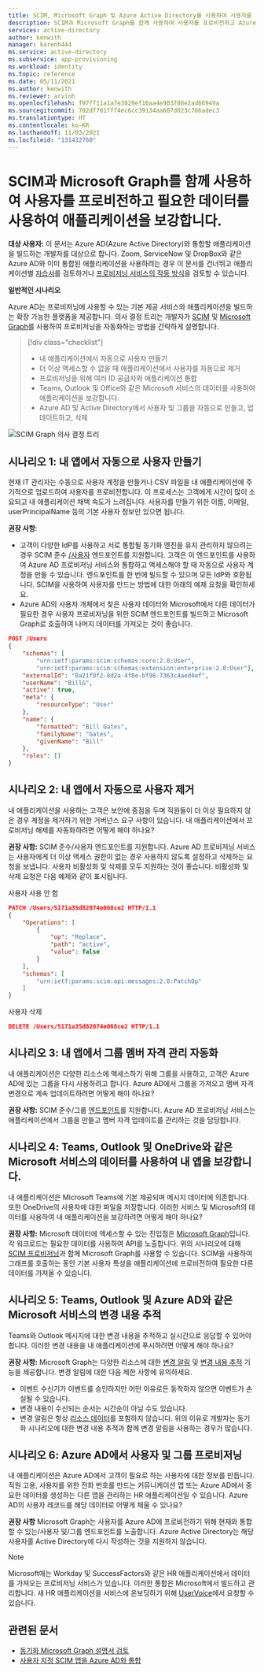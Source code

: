 ```yaml
---
title: SCIM, Microsoft Graph 및 Azure Active Directory를 사용하여 사용자를 프로비전하고 데이터를 사용하여 앱 보강
description: SCIM과 Microsoft Graph를 함께 사용하여 사용자를 프로비전하고 Azure Active Directory에서 필요한 데이터를 사용하여 애플리케이션을 보강합니다.
services: active-directory
author: kenwith
manager: karenh444
ms.service: active-directory
ms.subservice: app-provisioning
ms.workload: identity
ms.topic: reference
ms.date: 05/11/2021
ms.author: kenwith
ms.reviewer: arvinh
ms.openlocfilehash: f97ff11a1a7e3829ef16aa4e903f88e2ad66949a
ms.sourcegitcommit: 702df701fff4ec6cc39134aa607d023c766adec3
ms.translationtype: HT
ms.contentlocale: ko-KR
ms.lasthandoff: 11/03/2021
ms.locfileid: "131432760"
---
```

# <a name="using-scim-and-microsoft-graph-together-to-provision-users-and-enrich-your-application-with-the-data-it-needs"></a>SCIM과 Microsoft Graph를 함께 사용하여 사용자를 프로비전하고 필요한 데이터를 사용하여 애플리케이션을 보강합니다.

**대상 사용자:** 이 문서는 Azure AD(Azure Active Directory)와 통합할 애플리케이션을 빌드하는 개발자를 대상으로 합니다. Zoom, ServiceNow 및 DropBox와 같은 Azure AD와 이미 통합된 애플리케이션을 사용하려는 경우 이 문서를 건너뛰고 애플리케이션별 [자습서](../saas-apps/tutorial-list.md)를 검토하거나 [프로비저닝 서비스의 작동 방식](./how-provisioning-works.md)을 검토할 수 있습니다.

**일반적인 시나리오**

Azure AD는 프로비저닝에 사용할 수 있는 기본 제공 서비스와 애플리케이션을 빌드하는 확장 가능한 플랫폼을 제공합니다. 의사 결정 트리는 개발자가 [SCIM](https://aka.ms/scimoverview) 및 [Microsoft Graph](/graph/overview)를 사용하여 프로비저닝을 자동화하는 방법을 간략하게 설명합니다. 

> [!div class="checklist"]
> * 내 애플리케이션에서 자동으로 사용자 만들기
> * 더 이상 액세스할 수 없을 때 애플리케이션에서 사용자를 자동으로 제거
> * 프로비저닝을 위해 여러 ID 공급자와 애플리케이션 통합
> * Teams, Outlook 및 Office와 같은 Microsoft 서비스의 데이터를 사용하여 애플리케이션을 보강합니다.
> * Azure AD 및 Active Directory에서 사용자 및 그룹을 자동으로 만들고, 업데이트하고, 삭제

![SCIM Graph 의사 결정 트리](./media/user-provisioning/scim-graph.png)

## <a name="scenario-1-automatically-create-users-in-my-app"></a>시나리오 1: 내 앱에서 자동으로 사용자 만들기
현재 IT 관리자는 수동으로 사용자 계정을 만들거나 CSV 파일을 내 애플리케이션에 주기적으로 업로드하여 사용자를 프로비전합니다. 이 프로세스는 고객에게 시간이 많이 소요되고 내 애플리케이션 채택 속도가 느려집니다. 사용자를 만들기 위한 이름, 이메일, userPrincipalName 등의 기본 사용자 정보만 있으면 됩니다. 

**권장 사항**: 
* 고객이 다양한 IdP를 사용하고 서로 통합될 동기화 엔진을 유지 관리하지 않으려는 경우 SCIM 준수 [/사용자](https://aka.ms/scimreferencecode) 엔드포인트를 지원합니다. 고객은 이 엔드포인트를 사용하여 Azure AD 프로비저닝 서비스와 통합하고 액세스해야 할 때 자동으로 사용자 계정을 만들 수 있습니다. 엔드포인트를 한 번에 빌드할 수 있으며 모든 IdP와 호환됩니다. SCIM을 사용하여 사용자를 만드는 방법에 대한 아래의 예제 요청을 확인하세요.
* Azure AD의 사용자 개체에서 찾은 사용자 데이터와 Microsoft에서 다른 데이터가 필요한 경우 사용자 프로비저닝을 위한 SCIM 엔드포인트를 빌드하고 Microsoft Graph로 호출하여 나머지 데이터를 가져오는 것이 좋습니다. 

```json
POST /Users
{
    "schemas": [
        "urn:ietf:params:scim:schemas:core:2.0:User",
        "urn:ietf:params:scim:schemas:extension:enterprise:2.0:User"],
    "externalId": "0a21f0f2-8d2a-4f8e-bf98-7363c4aed4ef",
    "userName": "BillG",
    "active": true,
    "meta": {
        "resourceType": "User"
    },
    "name": {
        "formatted": "Bill Gates",
        "familyName": "Gates",
        "givenName": "Bill"
    },
    "roles": []
}
```

## <a name="scenario-2-automatically-remove-users-from-my-app"></a>시나리오 2: 내 앱에서 자동으로 사용자 제거
내 애플리케이션을 사용하는 고객은 보안에 중점을 두며 직원들이 더 이상 필요하지 않은 경우 계정을 제거하기 위한 거버넌스 요구 사항이 있습니다. 내 애플리케이션에서 프로비저닝 해제를 자동화하려면 어떻게 해야 하나요?

**권장 사항:** SCIM 준수/사용자 엔드포인트를 지원합니다. Azure AD 프로비저닝 서비스는 사용자에게 더 이상 액세스 권한이 없는 경우 사용하지 않도록 설정하고 삭제하는 요청을 보냅니다. 사용자 비활성화 및 삭제를 모두 지원하는 것이 좋습니다. 비활성화 및 삭제 요청은 다음 예제와 같이 표시됩니다. 

사용자 사용 안 함
```json
PATCH /Users/5171a35d82074e068ce2 HTTP/1.1
{
    "Operations": [
        {
            "op": "Replace",
            "path": "active",
            "value": false
        }
    ],
    "schemas": [
        "urn:ietf:params:scim:api:messages:2.0:PatchOp"
    ]
}
```
사용자 삭제
```json
DELETE /Users/5171a35d82074e068ce2 HTTP/1.1
```

## <a name="scenario-3-automate-managing-group-memberships-in-my-app"></a>시나리오 3: 내 앱에서 그룹 멤버 자격 관리 자동화
내 애플리케이션은 다양한 리소스에 액세스하기 위해 그룹을 사용하고, 고객은 Azure AD에 있는 그룹을 다시 사용하려고 합니다. Azure AD에서 그룹을 가져오고 멤버 자격 변경으로 계속 업데이트하려면 어떻게 해야 하나요?  

**권장 사항:** SCIM 준수/그룹 [엔드포인트](https://aka.ms/scimreferencecode)를 지원합니다. Azure AD 프로비저닝 서비스는 애플리케이션에서 그룹을 만들고 멤버 자격 업데이트를 관리하는 것을 담당합니다. 

## <a name="scenario-4-enrich-my-app-with-data-from-microsoft-services-such-as-teams-outlook-and-onedrive"></a>시나리오 4: Teams, Outlook 및 OneDrive와 같은 Microsoft 서비스의 데이터를 사용하여 내 앱을 보강합니다.
내 애플리케이션은 Microsoft Teams에 기본 제공되며 메시지 데이터에 의존합니다. 또한 OneDrive의 사용자에 대한 파일을 저장합니다. 이러한 서비스 및 Microsoft의 데이터를 사용하여 내 애플리케이션을 보강하려면 어떻게 해야 하나요?

**권장 사항:** Microsoft 데이터에 액세스할 수 있는 진입점은 [Microsoft Graph](/graph/)입니다. 각 워크로드는 필요한 데이터를 사용하여 API를 노출합니다. 위의 시나리오에 대해 [SCIM 프로비저닝](./use-scim-to-provision-users-and-groups.md)과 함께 Microsoft Graph를 사용할 수 있습니다. SCIM을 사용하여 그래프를 호출하는 동안 기본 사용자 특성을 애플리케이션에 프로비전하여 필요한 다른 데이터를 가져올 수 있습니다. 

## <a name="scenario-5-track-changes-in-microsoft-services-such-as-teams-outlook-and-azure-ad"></a>시나리오 5: Teams, Outlook 및 Azure AD와 같은 Microsoft 서비스의 변경 내용 추적
Teams와 Outlook 메시지에 대한 변경 내용을 추적하고 실시간으로 응답할 수 있어야 합니다. 이러한 변경 내용을 내 애플리케이션에 푸시하려면 어떻게 해야 하나요?

**권장 사항:** Microsoft Graph는 다양한 리소스에 대한 [변경 알림](/graph/webhooks) 및 [변경 내용 추적](/graph/delta-query-overview) 기능을 제공합니다. 변경 알림에 대한 다음 제한 사항에 유의하세요.
- 이벤트 수신기가 이벤트를 승인하지만 어떤 이유로든 동작하지 않으면 이벤트가 손실될 수 있습니다.
- 변경 내용이 수신되는 순서는 시간순이 아닐 수도 있습니다.
- 변경 알림은 항상 [리소스 데이터](/graph/webhooks-with-resource-data)를 포함하지 않습니다. 위의 이유로 개발자는 동기화 시나리오에 대한 변경 내용 추적과 함께 변경 알림을 사용하는 경우가 많습니다. 

## <a name="scenario-6-provision-users-and-groups-in-azure-ad"></a>시나리오 6: Azure AD에서 사용자 및 그룹 프로비저닝
내 애플리케이션은 Azure AD에서 고객이 필요로 하는 사용자에 대한 정보를 만듭니다. 직원 고용, 사용자를 위한 전화 번호를 만드는 커뮤니케이션 앱 또는 Azure AD에서 중요한 데이터를 생성하는 다른 앱을 관리하는 HR 애플리케이션일 수 있습니다. Azure AD의 사용자 레코드를 해당 데이터로 어떻게 채울 수 있나요? 

**권장 사항** Microsoft Graph는 사용자를 Azure AD에 프로비전하기 위해 현재와 통합할 수 있는/사용자 및/그룹 엔드포인트를 노출합니다. Azure Active Directory는 해당 사용자를 Active Directory에 다시 작성하는 것을 지원하지 않습니다. 

> [!NOTE]
> Microsoft에는 Workday 및 SuccessFactors와 같은 HR 애플리케이션에서 데이터를 가져오는 프로비저닝 서비스가 있습니다. 이러한 통합은 Microsoft에서 빌드하고 관리합니다. 새 HR 애플리케이션을 서비스에 온보딩하기 위해 [UserVoice](https://feedback.azure.com/d365community/forum/22920db1-ad25-ec11-b6e6-000d3a4f0789)에서 요청할 수 있습니다. 

## <a name="related-articles"></a>관련된 문서

- [동기화 Microsoft Graph 설명서 검토](/graph/api/resources/synchronization-overview)
- [사용자 지정 SCIM 앱을 Azure AD와 통합](use-scim-to-provision-users-and-groups.md)
